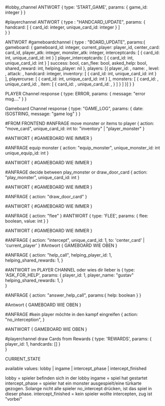 #lobby_channel
ANTWORT
{
  type: 'START_GAME',
  params: {
    game_id: integer
  }
}

#playerchannel
ANTWORT
{
  type : "HANDCARD_UPDATE",
  params:
  {  
    handcard: [
      {
        card_id: integer,
        unique_card_id: integer
      }
    ]    
  }
}

ANTWORT
#gameboardchannel
{
  type : "BOARD_UPDATE",
  params:{
    gameboard: {
      gameboard_id: integer,
      current_player: player_id,
      center_card: card_id,
      player_atk: integer,
      monster_atk: integer,
      interceptcards: [
        {
          card_id: int,
          unique_card_id: int
        }
      ]
      player_interceptcards: [
        {
          card_id: int,
          unique_card_id: int
        }
      ]
      success: bool,
      can_flee: bool,
      asked_help: bool,
      shared_reward: int,
      helping_player: nil
    },
    players: [{
      player_id: ,
      name: ,
      level: ,
      attack: ,
      handcard: integer,
      inventory: [
        {
          card_id: int,
          unique_card_id: int
        }
      ],
      playercurse: [
        {
          card_id: int,
          unique_card_id: int
        }
      ],
      monsters: [
        { 
          card_id: ,
          unique_card_id: ,
          item: [
            {
              card_id: ,
              unique_card_id: ,
            }
          ]
        }
      ]
    }]
  }
}


PLAYER Channel response
{
  type: ERROR,
  params:
  {
    message: "error msg...."
  }
}


Gameboard Channel response
{
  type: "GAME_LOG",
  params:
  {
    date: ISOSTRING,
    message: "game log"
  }
}


#FROM FRONTEND
#ANFRAGE move monster or items to player
{
  action: "move_card",
  unique_card_id:  int
  to: "inventory" | "player_monster"
}

#ANTWORT
{
  #GAMEBOARD WIE IMMER
}

#ANFRAGE equip monster
{
  action: "equip_monster",
  unique_monster_id:  int
  unique_equip_id:  int
}

#ANTWORT
{
  #GAMEBOARD WIE IMMER
}


#ANFRAGE decide between play_monster or draw_door_card
{
  action: "play_monster",
  unique_card_id:  int
}

#ANTWORT
{
  #GAMEBOARD WIE IMMER
}

#ANFRAGE
{
  action: "draw_door_card"
}

#ANTWORT
{
  #GAMEBOARD WIE IMMER
}



<!-- #ANFRAGE
{
  action: "curse_player",
  to: 1,
  unique_card_id: 4
  #to ist die id des anderen Players, der verflucht wird
} -->

<!-- #ANTWORT
{
  #GAMEBOARD WIE IMMER
} -->


#ANFRAGE
{
  action: "flee"
}
#ANTWORT
{
   type: 'FLEE',
   params: 
   { 
     flee: boolean,
     value: int
    } 
}

#ANTWORT
{
  #GAMEBOARD WIE IMMER
}


#ANFRAGE 
{
  action: "intercept",
  unique_card_id: 1,
  to: 'center_card' | 'current_player'
}
#Antwort
{
  GAMEBOARD WIE OBEN
}



#ANFRAGE
{
  action: "help_call",
  helping_player_id: 1,
  helping_shared_rewards: 1,
}

#ANTWORT im PLAYER CHANNEL oder wies dir lieber is
{
   type: 'ASK_FOR_HELP',
   params: 
   { 
     player_id: 1,
     player_name: "gustav"
    helping_shared_rewards: 1,
    }  
}

#ANFRAGE
  {
  action: "answer_help_call",
  params:{
    help: boolean
    }
  }

#Antwort
  {
    GAMEBOARD WIE OBEN
  }




#ANFRAGE
#kein player möchte in den kampf eingreifen
{
  action: "no_interception",
}

#ANTWORT 
{
    GAMEBOARD WIE OBEN
}


#playerchannel draw Cards from Rewards
{
   type: 'REWARDS',
   params: 
   { 
     player_id: 1,
     handcards: []
    }  
}

CURRENT_STATE

available values: lobby | ingame | intercept_phase | intercept_finished

lobby = spieler befinden sich in der lobby
ingame = spiel hat gestartet
intercept_phase = spieler hat ein monster ausgespielt/eine türkarte gezogen. Solange nicht alle spieler no_intercept drücken, ist das spiel in dieser phase.
intercept_finished = kein spieler wollte intercepten, zug ist "vorbei"
